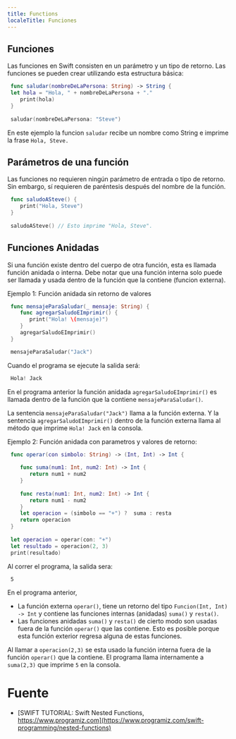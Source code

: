 ```yaml
---
title: Functions
localeTitle: Funciones
---
```


## Funciones

Las funciones en Swift consisten en un parámetro y un tipo de retorno. Las funciones se pueden crear utilizando esta estructura básica: 

```Swift 
 func saludar(nombreDeLaPersona: String) -> String { 
 let hola = "Hola, " + nombreDeLaPersona + "."
    print(hola) 
 } 
 
 saludar(nombreDeLaPersona: "Steve")
```

En este ejemplo la funcion `saludar` recibe un nombre como String e imprime la frase `Hola, Steve.`

## Parámetros de una función

Las funciones no requieren ningún parámetro de entrada o tipo de retorno. Sin embargo, sí  requieren de paréntesis después del nombre de la función.

```Swift
 func saludoASteve() { 
    print("Hola, Steve") 
 } 
 
 saludoASteve() // Esto imprime "Hola, Steve". 
```

## Funciones Anidadas

Si una función existe dentro del cuerpo de otra función, esta es llamada función anidada o interna. Debe notar que una función interna solo puede ser llamada y usada dentro de la función que la contiene (funcion externa).

Ejemplo 1: Función anidada sin retorno de valores

```Swift
 func mensajeParaSaludar(_ mensaje: String) {
    func agregarSaludoEImprimir() {
       print("Hola! \(mensaje)")
    }
    agregarSaludoEImprimir()
 }

 mensajeParaSaludar("Jack")
```

Cuando el programa se ejecute la salida será:

```Swift
 Hola! Jack
```

En el programa anterior la función anidada  `agregarSaludoEImprimir()` es llamada dentro de la función que la contiene `mensajeParaSaludar()`.

La sentencia `mensajeParaSaludar("Jack")` llama a la función externa. Y la sentencia `agregarSaludoEImprimir()` dentro de la función externa llama al método que imprime `Hola! Jack` en la consola.

Ejemplo 2: Función anidada con parametros y valores de retorno:

```Swift
 func operar(con simbolo: String) -> (Int, Int) -> Int { 
 
    func suma(num1: Int, num2: Int) -> Int { 
       return num1 + num2 
    } 
 
    func resta(num1: Int, num2: Int) -> Int { 
       return num1 - num2 
    } 
    let operacion = (simbolo == "+") ?  suma : resta 
    return operacion 
 } 
 
 let operacion = operar(con: "+") 
 let resultado = operacion(2, 3) 
 print(resultado) 
```

Al correr el programa, la salida sera:

```Sift
 5
```

En el programa anterior, 

*  La función externa `operar()`, tiene un retorno del tipo `Funcion(Int, Int) -> Int` y  contiene las funciones internas (anidadas)  `suma()` y `resta()`.
*  Las funciones anidadas `suma()` y `resta()` de cierto modo son usadas fuera de la función `operar()` que las contiene. Esto es posible porque esta función exterior regresa alguna de estas funciones.

Al llamar a `operacion(2,3)` se esta usado la función interna fuera de la función `operar()` que la contiene. El programa llama internamente a `suma(2,3)` que imprime `5` en la consola.

# Fuente

*  [SWIFT TUTORIAL: Swift Nested Functions, https://www.programiz.com](https://www.programiz.com/swift-programming/nested-functions)